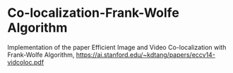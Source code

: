 # Co-localization-Frank-Wolfe Algorithm
Implementation of the paper Efficient Image and Video Co-localization with Frank-Wolfe Algorithm, https://ai.stanford.edu/~kdtang/papers/eccv14-vidcoloc.pdf 
